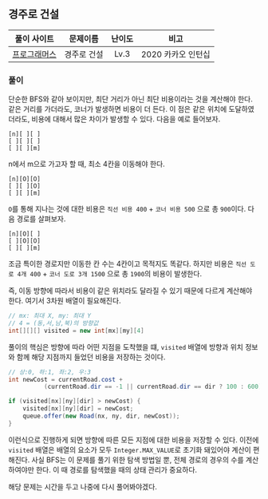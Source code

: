 ## 경주로 건설

|풀이 사이트|문제이름|난이도|비고|
|:---:|:---:|:---:|:---:|
| [프로그래머스](https://school.programmers.co.kr/learn/courses/30/lessons/67259)|경주로 건설|Lv.3|2020 카카오 인턴십|


### 풀이

단순한 BFS와 같아 보이지만, 최단 거리가 아닌 최단 비용이라는 것을 계산해야 한다. 같은 거리를 가더라도, 코너가 발생하면 비용이 더 든다. 이 점은 같은 위치에 도달하였더라도, 비용에 대해서 많은 차이가 발생할 수 있다. 다음을 예로 들어보자.

```
[n][ ][ ]
[ ][ ][ ]
[ ][ ][m]
```
n에서 m으로 가고자 할 때, 최소 4칸을 이동해야 한다. 


```
[n][O][O]
[ ][ ][O]
[ ][ ][m]
```

`O`를 통해 지나는 것에 대한 비용은 `직선 비용 400` + `코너 비용 500` 으로 총 `900`이다.
다음 경로를 살펴보자.

```
[n][O][ ]
[ ][O][O]
[ ][ ][m]
```

조금 특이한 경로지만 이동한 칸 수는 4칸이고 목적지도 똑같다. 하지만 비용은 `직선 도로 4개 400` + `코너 도로 3개 1500` 으로 총 `1900`의 비용이 발생한다. 

즉, 이동 방향에 따라서 비용이 같은 위치라도 달라질 수 있기 때문에 다르게 계산해야 한다. 여기서 3차원 배열이 필요해진다.

```java
// mx: 최대 X, my: 최대 Y
// 4 = (동,서,남,북)의 방향값
int[][][] visited = new int[mx][my][4]
```

풀이의 핵심은 방향에 따라 어떤 지점을 도착했을 떄, `visited` 배열에 방향과 위치 정보와 함께 해당 지점까지 들었던 비용을 저장하는 것이다.

```java
// 상:0, 하:1, 좌:2, 우:3
int newCost = currentRoad.cost + 
          (currentRoad.dir == -1 || currentRoad.dir == dir ? 100 : 600);

if (visited[nx][ny][dir] > newCost) {
    visited[nx][ny][dir] = newCost;
    queue.offer(new Road(nx, ny, dir, newCost));
}

```

이런식으로 진행하게 되면 방향에 따른 모든 지점에 대한 비용을 저장할 수 있다. 이전에 `visited` 배열은 배열의 요소가 모두 `Integer.MAX_VALUE`로 초기화 돼있어야 계산이 편해진다. 사실 BFS는 이 문제를 풀기 위한 탐색 방법일 뿐, 전체 경로의 경우의 수를 계산하여야만 한다. 이 때 경로를 탐색했을 때의 상태 관리가 중요하다. 

해당 문제는 시간을 두고 나중에 다시 풀어봐야겠다.